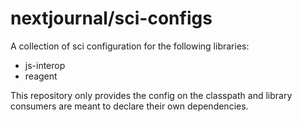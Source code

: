 # nextjournal/sci-configs

A collection of sci configuration for the following libraries:

* js-interop
* reagent

This repository only provides the config on the classpath and library
consumers are meant to declare their own dependencies.
